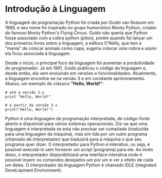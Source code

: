 # Introdução à Linguagem

A linguagem de programação Python foi criada por Guido van Rossum em 1989, e seu nome foi inspirado no grupo humorístico Monty Python, criador do famoso Monty Python's Flying Circus. Guido não queria que Python fosse associado com a cobra python (píton), porém quando foi lançar um dos primeiros livros sobre a linguagem, a editora O'Reilly, que tem a "mania" de colocar animais como capa, sugeriu colocar uma cobra e assim ela ficou associada à linguagem.

Desde o início, o principal foco da linguagem foi aumentar a produtividade do programador. Já em 1991, Guido publicou o código da linguagem e, desde então, ela vem evoluindo em versões e funcionalidades. Atualmente, a linguagem encontra-se na versão 3 e em constante aprimoramento. Abaixo, um exemplo do clássico **"Hello, World!"**:

```
# até a versão 2.x
print "Hello, World!"

# a partir da versão 3.x
print("Hello, World!")
```

Python é uma linguagem de programação interpretada, de código-fonte aberto e disponível para vários sistemas operacionais. Diz-se que uma linguagem é interpretada se esta não precisar ser compilada (traduzida para uma linguagem da máquina), mas sim lida por um outro programa (chamado de interpretador) que traduzirá para a máquina o que seu programa quer dizer.
O interpretador para Python é interativo, ou seja, é possível executá-lo sem fornecer um script (programa) para ele. Ao invés disso, o interpretador disponibilizará uma interface interativa onde é possível inserir os comandos desejados um por um e ver o efeito de cada um deles. O interpretador da linguagem Python é chamado IDLE (ntegrated DeveLopment Environment).
